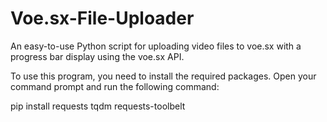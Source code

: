 # Voe.sx-File-Uploader
An easy-to-use Python script for uploading video files to voe.sx with a progress bar display using the voe.sx API.



To use this program, you need to install the required packages. Open your command prompt and run the following command:

pip install requests tqdm requests-toolbelt

